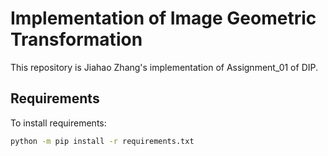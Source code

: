 # Implementation of Image Geometric Transformation
This repository is Jiahao Zhang's implementation of Assignment_01 of DIP.

## Requirements

To install requirements:

```bash
python -m pip install -r requirements.txt
